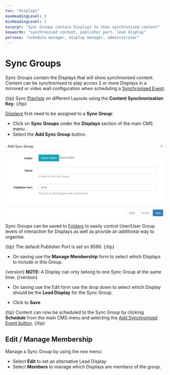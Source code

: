 ```yaml
---
toc: "displays"
maxHeadingLevel: 3
minHeadingLevel: 2
excerpt: "Sync Groups contain Displays to show synchronised content"
keywords: "synchronised content, publisher port, lead display"
persona: "schedule manager, display manager, administrator"
---
```


# Sync Groups

Sync Groups contain the Displays that will show synchronised content. Content can be synchronised to play across 2 or more Displays in a mirrored or video wall configuration when scheduling a [Synchronised Event](scheduling_events.html#content-synchronised-events).

{tip}
Sync [Playlists](media_playlists.html) on different Layouts using the **Content Synchronisation Key**.
{/tip}

[Displays](displays.html) first need to be assigned to a **Sync Group**:

- Click on **Sync Groups** under the **Displays** section of the main CMS menu.
- Select the **Add Sync Group** button.

![Add Sync Group](img/v4_displays_add_sync_groups.png)

Sync Groups can be saved to [Folders](tour_folders.html) to easily control User/User Group levels of interaction for Displays as well as provide an additional way to organise.

{tip}
The default Publisher Port is set on 9590.
{/tip}

- On saving use the **Manage Membership** form to select which Displays to include in this Group.

{version}
**NOTE:** A Display can only belong to one Sync Group at the same time.
{/version}

- On saving use the Edit form use the drop down to select which Display should be the **Lead Display** for the Sync Group.

- Click to **Save**

{tip}
Content can now be scheduled to the Sync Group by clicking **Schedule** from the main CMS menu and selecting the [Add Synchronised Event button](scheduling_events.html#content-synchronised-events).
{/tip}

## Edit / Manage Membership

Manage a Sync Group by using the row menu:

- Select **Edit** to set an alternative Lead Display
- Select **Members** to manage which Displays are members of the group.







